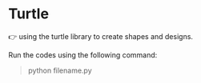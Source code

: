 # Turtle
:point_right: using the turtle library to create shapes and designs.

Run the codes using the following command:
> python filename.py

